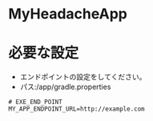 # MyHeadacheApp

# 必要な設定
 - エンドポイントの設定をしてください。
 - パス:/app/gradle.properties
```
# EXE_END_POINT
MY_APP_ENDPOINT_URL=http://example.com
```